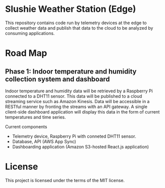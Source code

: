 # Slushie Weather Station (Edge)

This repository contains code run by telemetry devices at the edge to collect weather data and publish that data to the cloud to be analyzed by consuming applications.

# Road Map

## Phase 1: Indoor temperature and humidity collection system and dashboard

Indoor temperature and humidity data will be retrieved by a Raspberry Pi connected to a DHT11 sensor.  This data will be published to a cloud streaming service such as Amazon Kinesis.  Data will be accessible in a RESTful manner by fronting the streams with an API gateway.  A single client-side dashboard application will display this data in the form of current temperatures and time series.

Current components
- Telemetry device, Raspberry Pi with conneted DHT11 sensor. 
- Database, API (AWS App Sync)
- Dashboarding application (Amazon S3-hosted React.js application)



# License

This project is licensed under the terms of the MIT license.
